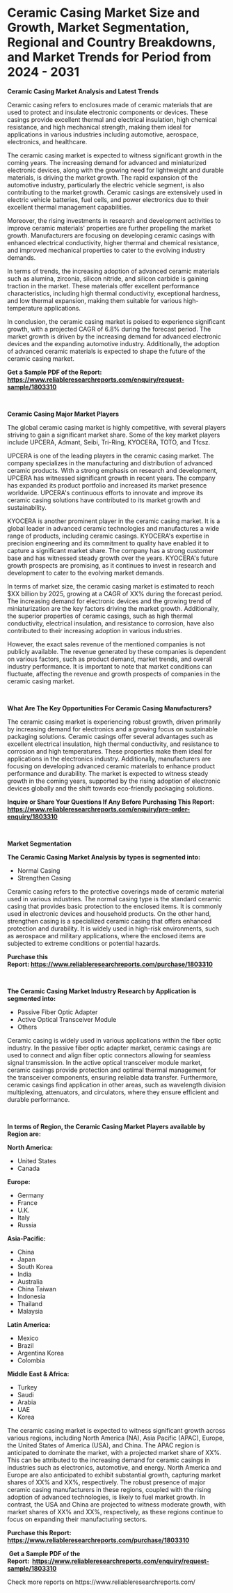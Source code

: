 <p><h1>Ceramic Casing Market Size and Growth, Market Segmentation, Regional and Country Breakdowns, and Market Trends for Period from 2024 -  2031</h1></p><p><strong>Ceramic Casing Market Analysis and Latest Trends</strong></p>
<p><p>Ceramic casing refers to enclosures made of ceramic materials that are used to protect and insulate electronic components or devices. These casings provide excellent thermal and electrical insulation, high chemical resistance, and high mechanical strength, making them ideal for applications in various industries including automotive, aerospace, electronics, and healthcare.</p><p>The ceramic casing market is expected to witness significant growth in the coming years. The increasing demand for advanced and miniaturized electronic devices, along with the growing need for lightweight and durable materials, is driving the market growth. The rapid expansion of the automotive industry, particularly the electric vehicle segment, is also contributing to the market growth. Ceramic casings are extensively used in electric vehicle batteries, fuel cells, and power electronics due to their excellent thermal management capabilities.</p><p>Moreover, the rising investments in research and development activities to improve ceramic materials' properties are further propelling the market growth. Manufacturers are focusing on developing ceramic casings with enhanced electrical conductivity, higher thermal and chemical resistance, and improved mechanical properties to cater to the evolving industry demands.</p><p>In terms of trends, the increasing adoption of advanced ceramic materials such as alumina, zirconia, silicon nitride, and silicon carbide is gaining traction in the market. These materials offer excellent performance characteristics, including high thermal conductivity, exceptional hardness, and low thermal expansion, making them suitable for various high-temperature applications.</p><p>In conclusion, the ceramic casing market is poised to experience significant growth, with a projected CAGR of 6.8% during the forecast period. The market growth is driven by the increasing demand for advanced electronic devices and the expanding automotive industry. Additionally, the adoption of advanced ceramic materials is expected to shape the future of the ceramic casing market.</p></p>
<p><strong>Get a Sample PDF of the Report:&nbsp; <a href="https://www.reliableresearchreports.com/enquiry/request-sample/1803310">https://www.reliableresearchreports.com/enquiry/request-sample/1803310</a></strong></p>
<p>&nbsp;</p>
<p><strong>Ceramic Casing Major Market Players</strong></p>
<p><p>The global ceramic casing market is highly competitive, with several players striving to gain a significant market share. Some of the key market players include UPCERA, Admant, Seibi, Tri-Ring, KYOCERA, TOTO, and Tfcsz.</p><p>UPCERA is one of the leading players in the ceramic casing market. The company specializes in the manufacturing and distribution of advanced ceramic products. With a strong emphasis on research and development, UPCERA has witnessed significant growth in recent years. The company has expanded its product portfolio and increased its market presence worldwide. UPCERA's continuous efforts to innovate and improve its ceramic casing solutions have contributed to its market growth and sustainability.</p><p>KYOCERA is another prominent player in the ceramic casing market. It is a global leader in advanced ceramic technologies and manufactures a wide range of products, including ceramic casings. KYOCERA's expertise in precision engineering and its commitment to quality have enabled it to capture a significant market share. The company has a strong customer base and has witnessed steady growth over the years. KYOCERA's future growth prospects are promising, as it continues to invest in research and development to cater to the evolving market demands.</p><p>In terms of market size, the ceramic casing market is estimated to reach $XX billion by 2025, growing at a CAGR of XX% during the forecast period. The increasing demand for electronic devices and the growing trend of miniaturization are the key factors driving the market growth. Additionally, the superior properties of ceramic casings, such as high thermal conductivity, electrical insulation, and resistance to corrosion, have also contributed to their increasing adoption in various industries.</p><p>However, the exact sales revenue of the mentioned companies is not publicly available. The revenue generated by these companies is dependent on various factors, such as product demand, market trends, and overall industry performance. It is important to note that market conditions can fluctuate, affecting the revenue and growth prospects of companies in the ceramic casing market.</p></p>
<p>&nbsp;</p>
<p><strong>What Are The Key Opportunities For Ceramic Casing Manufacturers?</strong></p>
<p><p>The ceramic casing market is experiencing robust growth, driven primarily by increasing demand for electronics and a growing focus on sustainable packaging solutions. Ceramic casings offer several advantages such as excellent electrical insulation, high thermal conductivity, and resistance to corrosion and high temperatures. These properties make them ideal for applications in the electronics industry. Additionally, manufacturers are focusing on developing advanced ceramic materials to enhance product performance and durability. The market is expected to witness steady growth in the coming years, supported by the rising adoption of electronic devices globally and the shift towards eco-friendly packaging solutions.</p></p>
<p><strong>Inquire or Share Your Questions If Any Before Purchasing This Report: <a href="https://www.reliableresearchreports.com/enquiry/pre-order-enquiry/1803310">https://www.reliableresearchreports.com/enquiry/pre-order-enquiry/1803310</a></strong></p>
<p>&nbsp;</p>
<p><strong>Market Segmentation</strong></p>
<p><strong>The Ceramic Casing Market Analysis by types is segmented into:</strong></p>
<p><ul><li>Normal Casing</li><li>Strengthen Casing</li></ul></p>
<p><p>Ceramic casing refers to the protective coverings made of ceramic material used in various industries. The normal casing type is the standard ceramic casing that provides basic protection to the enclosed items. It is commonly used in electronic devices and household products. On the other hand, strengthen casing is a specialized ceramic casing that offers enhanced protection and durability. It is widely used in high-risk environments, such as aerospace and military applications, where the enclosed items are subjected to extreme conditions or potential hazards.</p></p>
<p><strong>Purchase this Report:&nbsp;<a href="https://www.reliableresearchreports.com/purchase/1803310">https://www.reliableresearchreports.com/purchase/1803310</a></strong></p>
<p>&nbsp;</p>
<p><strong>The Ceramic Casing Market Industry Research by Application is segmented into:</strong></p>
<p><ul><li>Passive Fiber Optic Adapter</li><li>Active Optical Transceiver Module</li><li>Others</li></ul></p>
<p><p>Ceramic casing is widely used in various applications within the fiber optic industry. In the passive fiber optic adapter market, ceramic casings are used to connect and align fiber optic connectors allowing for seamless signal transmission. In the active optical transceiver module market, ceramic casings provide protection and optimal thermal management for the transceiver components, ensuring reliable data transfer. Furthermore, ceramic casings find application in other areas, such as wavelength division multiplexing, attenuators, and circulators, where they ensure efficient and durable performance.</p></p>
<p>&nbsp;</p>
<p><strong>In terms of Region, the Ceramic Casing Market Players available by Region are:</strong></p>
<p>
    <p> <strong> North America: </strong>
        <ul>
            <li>United States</li>
            <li>Canada</li>
        </ul>
        </p> 
    <p> <strong> Europe: </strong>
        <ul>
            <li>Germany</li>
            <li>France</li>
            <li>U.K.</li>
            <li>Italy</li>
            <li>Russia</li>
        </ul>
        </p> 
    <p> <strong> Asia-Pacific: </strong>
        <ul>
            <li>China</li>
            <li>Japan</li>
            <li>South Korea</li>
            <li>India</li>
            <li>Australia</li>
            <li>China Taiwan</li>
            <li>Indonesia</li>
            <li>Thailand</li>
            <li>Malaysia</li>
        </ul>
        </p> 
    <p> <strong> Latin America: </strong>
        <ul>
            <li>Mexico</li>
            <li>Brazil</li>
            <li>Argentina Korea</li>
            <li>Colombia</li>
        </ul>
        </p> 
    <p> <strong> Middle East & Africa: </strong>
        <ul>
            <li>Turkey</li>
            <li>Saudi</li>
            <li>Arabia</li>
            <li>UAE</li>
            <li>Korea</li>
        </ul>
    </p>
    </p>
<p><p>The ceramic casing market is expected to witness significant growth across various regions, including North America (NA), Asia Pacific (APAC), Europe, the United States of America (USA), and China. The APAC region is anticipated to dominate the market, with a projected market share of XX%. This can be attributed to the increasing demand for ceramic casings in industries such as electronics, automotive, and energy. North America and Europe are also anticipated to exhibit substantial growth, capturing market shares of XX% and XX%, respectively. The robust presence of major ceramic casing manufacturers in these regions, coupled with the rising adoption of advanced technologies, is likely to fuel market growth. In contrast, the USA and China are projected to witness moderate growth, with market shares of XX% and XX%, respectively, as these regions continue to focus on expanding their manufacturing sectors.</p></p>
<p><strong>Purchase this Report: <a href="https://www.reliableresearchreports.com/purchase/1803310">https://www.reliableresearchreports.com/purchase/1803310</a></strong></p>
<p>&nbsp;<strong>Get a Sample PDF of the Report:&nbsp;&nbsp;<a href="https://www.reliableresearchreports.com/enquiry/request-sample/1803310">https://www.reliableresearchreports.com/enquiry/request-sample/1803310</a></strong></p>
<p><strong></strong></p>
<p>Check more reports on https://www.reliableresearchreports.com/</p>